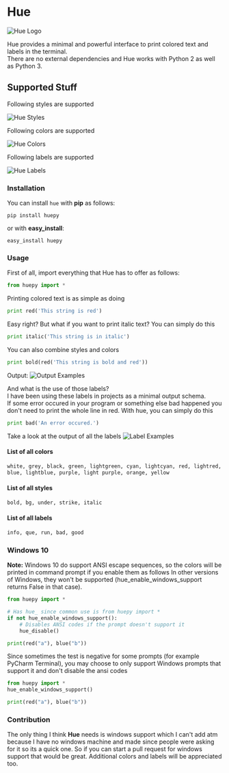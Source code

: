 # Hue

![Hue Logo](https://i.imgur.com/coACsyQ.png)

Hue provides a minimal and powerful interface to print colored text and labels in the terminal.\
There are no external dependencies and Hue works with Python 2 as well as Python 3.

## Supported Stuff

Following styles are supported

![Hue Styles](https://i.imgur.com/899ZtQy.png)

Following colors are supported

![Hue Colors](https://i.imgur.com/9tWvPkD.png)

Following labels are supported

![Hue Labels](https://i.imgur.com/dpJxqT2.png)

### Installation
You can install `hue` with **pip** as follows:
```
pip install huepy
```
or with **easy_install**:
```
easy_install huepy
```

### Usage
First of all, import everything that Hue has to offer as follows:

```python
from huepy import *
```

Printing colored text is as simple as doing

```python
print red('This string is red')
```

Easy right?
But what if you want to print italic text?
You can simply do this

```python
print italic('This string is in italic')
```

You can also combine styles and colors

```python
print bold(red('This string is bold and red'))
```

Output:
![Output Examples](https://i.imgur.com/Lo7ZyHq.png)

And what is the use of those labels?\
I have been using these labels in projects as a minimal output schema.\
If some error occured in your program or something else bad happened you don't need to print the whole line in red. With hue, you can simply do this

```python
print bad('An error occured.')
```

Take a look at the output of all the labels
![Label Examples](https://i.imgur.com/zJ7ZgUi.png)

#### List of all colors

```python
white, grey, black, green, lightgreen, cyan, lightcyan, red, lightred,
blue, lightblue, purple, light purple, orange, yellow
```

#### List of all styles

```python
bold, bg, under, strike, italic
```

#### List of all labels

```python
info, que, run, bad, good
```

### Windows 10

**Note:** Windows 10 do support ANSI escape sequences, so the colors will be printed in command prompt if you enable them as follows
In other versions of Windows, they won't be supported (hue_enable_windows_support returns False in that case).

```python
from huepy import *

# Has hue_ since common use is from huepy import *
if not hue_enable_windows_support():
    # Disables ANSI codes if the prompt doesn't support it
    hue_disable()

print(red("a"), blue("b"))
```

Since sometimes the test is negative for some prompts (for example PyCharm Terminal), you may choose to only support Windows prompts that support it
and don't disable the ansi codes

```python
from huepy import *
hue_enable_windows_support()

print(red("a"), blue("b"))
```

### Contribution

The only thing I think **Hue** needs is windows support which I can't add atm because I have no windows machine and made since people were asking for it so its a quick one. So if you can start a pull request for windows support that would be great. Additional colors and labels will be appreciated too.
